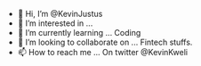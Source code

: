 - 👋 Hi, I’m @KevinJustus
- 👀 I’m interested in ...
- 🌱 I’m currently learning ... Coding
- 💞️ I’m looking to collaborate on ... Fintech stuffs.
- 📫 How to reach me ... On twitter @KevinKweli

<!---
KevinJustus/KevinJustus is a ✨ special ✨ repository because its `README.md` (this file) appears on your GitHub profile.
You can click the Preview link to take a look at your changes.
--->
